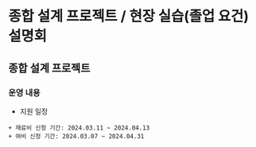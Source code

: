 # 종합 설계 프로젝트 / 현장 실습(졸업 요건) 설명회

 ## 종합 설계 프로젝트
 
  ### 운영 내용
   
   - 지원 일정
   
    + 재료비 신청 기간: 2024.03.11 ~ 2024.04.13
    + 여비 신청 기간: 2024.03.07 ~ 2024.04.31

     
